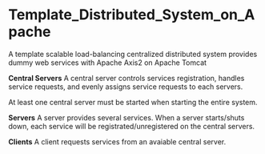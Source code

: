 # Template_Distributed_System_on_Apache
A template scalable load-balancing centralized distributed system provides dummy web services with Apache Axis2 on Apache Tomcat
 


**Central Servers**
A central server controls services registration, handles service requests, and evenly assigns service requests to each servers.

At least one central server must be started when starting the entire system.


**Servers**
A server provides several services. When a server starts/shuts down, each service will be registrated/unregistered on the central servers.


**Clients**
A client requests services from an avaiable central server.